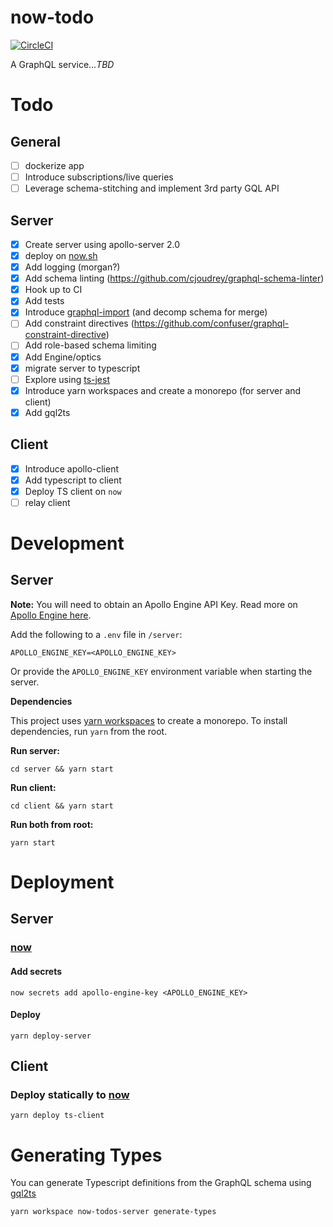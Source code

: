 # now-todo

[![CircleCI](https://circleci.com/gh/kyledetella/now-todos/tree/master.svg?style=svg)](https://circleci.com/gh/kyledetella/now-todos/tree/master)

A GraphQL service..._TBD_


# Todo

## General

- [ ] dockerize app
- [ ] Introduce subscriptions/live queries
- [ ] Leverage schema-stitching and implement 3rd party GQL API

## Server

- [x] Create server using apollo-server 2.0
- [x] deploy on [now.sh](now.sh)
- [x] Add logging (morgan?)
- [x] Add schema linting (https://github.com/cjoudrey/graphql-schema-linter)
- [x] Hook up to CI
- [x] Add tests
- [x] Introduce [graphql-import](https://github.com/prismagraphql/graphql-import) (and decomp schema for merge)
- [ ] Add constraint directives (https://github.com/confuser/graphql-constraint-directive)
- [ ] Add role-based schema limiting
- [x] Add Engine/optics
- [x] migrate server to typescript
- [ ] Explore using [ts-jest](https://github.com/kulshekhar/ts-jest)
- [x] Introduce yarn workspaces and create a monorepo (for server and client)
- [x] Add gql2ts

## Client

- [x] Introduce apollo-client
- [x] Add typescript to client
- [x] Deploy TS client on `now`
- [ ] relay client

# Development

## Server

**Note:** You will need to obtain an Apollo Engine API Key. Read more on [Apollo Engine here](https://www.apollographql.com/docs/engine/setup-node.html).

Add the following to a `.env` file in `/server`:

```
APOLLO_ENGINE_KEY=<APOLLO_ENGINE_KEY>
```

Or provide the `APOLLO_ENGINE_KEY` environment variable when starting the server.

**Dependencies**

This project uses [yarn workspaces](https://yarnpkg.com/lang/en/docs/workspaces/) to create a monorepo. To install dependencies, run `yarn` from the root.

**Run server:**

```
cd server && yarn start
```

**Run client:**

```
cd client && yarn start
```

**Run both from root:**

```
yarn start
```

# Deployment

## Server

### [now](https://zeit.co/now)

#### Add secrets

```
now secrets add apollo-engine-key <APOLLO_ENGINE_KEY>
```

#### Deploy

```
yarn deploy-server
```

## Client

### Deploy statically to [now](https://zeit.co/now)

```
yarn deploy ts-client
```

# Generating Types

You can generate Typescript definitions from the GraphQL schema using [gql2ts](https://github.com/avantcredit/gql2ts)

```
yarn workspace now-todos-server generate-types
```